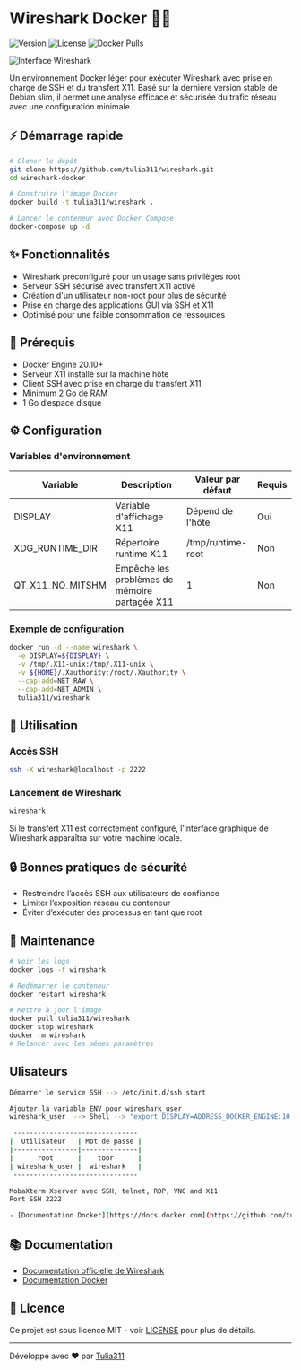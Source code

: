 # Wireshark Docker 🕵️‍♂️

![Version](https://img.shields.io/github/v/release/tulia311/wireshark-docker)
![License](https://img.shields.io/github/license/tulia311/wireshark-docker)
![Docker Pulls](https://img.shields.io/docker/pulls/tulia311/wireshark)

![Interface Wireshark](https://miro.medium.com/v2/resize:fit:512/0*mMMUXeLUT7RWL8GB.png)

Un environnement Docker léger pour exécuter Wireshark avec prise en charge de SSH et du transfert X11.
Basé sur la dernière version stable de Debian slim, il permet une analyse efficace et sécurisée du trafic réseau avec une configuration minimale.

## ⚡ Démarrage rapide

```sh
# Cloner le dépôt
git clone https://github.com/tulia311/wireshark.git
cd wireshark-docker

# Construire l'image Docker
docker build -t tulia311/wireshark .

# Lancer le conteneur avec Docker Compose
docker-compose up -d
```

## ✨ Fonctionnalités
- Wireshark préconfiguré pour un usage sans privilèges root
- Serveur SSH sécurisé avec transfert X11 activé
- Création d'un utilisateur non-root pour plus de sécurité
- Prise en charge des applications GUI via SSH et X11
- Optimisé pour une faible consommation de ressources

## 📌 Prérequis

- Docker Engine 20.10+
- Serveur X11 installé sur la machine hôte
- Client SSH avec prise en charge du transfert X11
- Minimum 2 Go de RAM
- 1 Go d’espace disque

## ⚙️ Configuration

### Variables d'environnement

| Variable | Description | Valeur par défaut | Requis |
|----------|-------------|---------|---------|
| DISPLAY | Variable d'affichage X11 | Dépend de l'hôte | Oui |
| XDG_RUNTIME_DIR | Répertoire runtime X11 | /tmp/runtime-root | Non |
| QT_X11_NO_MITSHM | Empêche les problèmes de mémoire partagée X11 | 1 | Non |

### Exemple de configuration

```sh
docker run -d --name wireshark \
  -e DISPLAY=${DISPLAY} \
  -v /tmp/.X11-unix:/tmp/.X11-unix \
  -v ${HOME}/.Xauthority:/root/.Xauthority \
  --cap-add=NET_RAW \
  --cap-add=NET_ADMIN \
  tulia311/wireshark
```

## 📖 Utilisation

### Accès SSH
```sh
ssh -X wireshark@localhost -p 2222
```

### Lancement de Wireshark
```sh
wireshark
```
Si le transfert X11 est correctement configuré, l’interface graphique de Wireshark apparaîtra sur votre machine locale.

## 🔒 Bonnes pratiques de sécurité
- Restreindre l’accès SSH aux utilisateurs de confiance
- Limiter l’exposition réseau du conteneur
- Éviter d’exécuter des processus en tant que root

## 🔧 Maintenance

```sh
# Voir les logs
docker logs -f wireshark

# Redémarrer le conteneur
docker restart wireshark

# Mettre à jour l'image
docker pull tulia311/wireshark
docker stop wireshark
docker rm wireshark
# Relancer avec les mêmes paramètres
```

##  Ulisateurs
```sh
Démarrer le service SSH --> /etc/init.d/ssh start

Ajouter la variable ENV pour wireshark_user
wireshark_user  --> Shell --> "export DISPLAY=ADDRESS_DOCKER_ENGINE:10.0"

 -------------------------------
|  Utilisateur   | Mot de passe |
|----------------|--------------|
|      root      |    toor      |
| wireshark_user |  wireshark   |
 -------------------------------

MobaXterm Xserver avec SSH, telnet, RDP, VNC and X11
Port SSH 2222

- [Documentation Docker](https://docs.docker.com](https://github.com/tulia311/wireshark/blob/main/X11.pdf)

```

## 📚 Documentation

- [Documentation officielle de Wireshark](https://www.wireshark.org/docs/)
- [Documentation Docker](https://docs.docker.com)

## 📄 Licence

Ce projet est sous licence MIT - voir [LICENSE](https://raw.githubusercontent.com/tulia311/wireshark/refs/heads/main/LICENSE) pour plus de détails.

---
Développé avec ❤️ par [Tulia311](https://github.com/tulia311)

